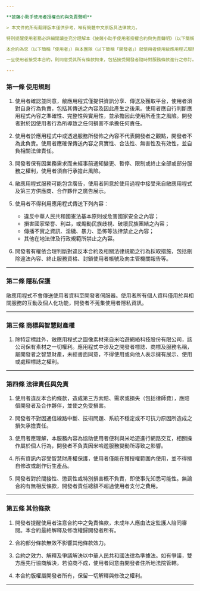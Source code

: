 ```yaml
---

**披薩小助手使用者授權合約與免責聲明**

> 本文件的所有翻譯版本僅供參考，唯有簡體中文原版具法律效力。

特別提醒使用者務必詳細閱讀並充分理解本《披薩小助手使用者授權合約與免責聲明》（以下簡稱「本合約」）之內容，尤其是涉及免責條款及對使用者權利之限制條款。使用者在使用敝應用程式及相關服務前，應仔細審閱本合約，並選擇是否接受（未成年人應在法定監護人陪同下審閱）。若使用者不同意本合約所列全部條款，則無權使用相關服務。使用者一經使用，即視為同意接受本合約各項條款之約束。

本合約為您（以下簡稱「使用者」）與本團隊（以下簡稱「開發者」）就使用者使用敝應用程式服務所訂立之協議。合約說明使用者與開發者間有關敝應用程式服務之權利義務。「使用者」係指下載、使用或瀏覽本服務之個人或機構。

一旦使用者接受本合約，則同意受其所有條款拘束，包括接受開發者隨時對服務條款進行之修訂。開發者有權隨時更新本合約條款，並於公佈後生效，無須另行通知。使用者可隨時在敝應用程式查閱最新版本之合約條款。若合約條款經修訂後，使用者不同意，請即時停止使用服務；使用者繼續使用服務，則視為已接受修訂後之條款。

---
```


### 第一條 使用規則

1. 使用者確認並同意，敝應用程式僅提供資訊分享、傳送及獲取平台，使用者須對自身行為負責，包括其傳送之內容及因此產生之後果。使用者應自行判斷應用程式內容之準確性、完整性與實用性，並承擔因此使用所產生之風險。開發者對於因使用者行為所導致之任何損害不承擔任何責任。

2. 使用者於應用程式中或透過服務所發佈之內容不代表開發者之觀點，開發者不為此負責。使用者應確保傳送內容之真實性、合法性、無害性及有效性，並自負相關法律責任。

3. 開發者保有因業務需求而未經事前通知變更、暫停、限制或終止全部或部分服務之權利，使用者須自行承擔此風險。

4. 敝應用程式服務可能包含廣告，使用者同意於使用過程中接受來自敝應用程式及第三方供應商、合作夥伴之廣告展示。

5. 使用者不得利用應用程式傳送下列內容：
   - 違反中華人民共和國憲法基本原則或危害國家安全之內容；
   - 損害國家榮譽、利益，或煽動民族歧視、破壞民族團結之內容；
   - 傳播不實之資訊、淫穢、暴力、恐怖等法律禁止之內容；
   - 其他在地法律及行政規範所禁止之內容。

6. 開發者有權依合理判斷對違反本合約及相關法律規範之行為採取措施，包括刪除違法內容、終止服務資格、封鎖使用者帳號及向主管機關報告等。

---

### 第二條 隱私保護

敝應用程式不會傳送使用者資料至開發者伺服器。使用者所有個人資料僅用於與相關服務的互動及個人化功能，開發者不蒐集使用者隱私資訊。

---

### 第三條 商標與智慧財產權

1. 除特定標註外，敝應用程式之圖像素材來自米哈遊網絡科技股份有限公司，該公司保有素材之一切權利。應用程式中涉及之開發者標誌、商標及服務名稱，屬開發者之智慧財產，未經書面同意，不得使用或向他人表示擁有展示、使用或處理標誌之權利。

---

### 第四條 法律責任與免責

1. 使用者違反本合約條款，造成第三方索賠、需求或損失（包括律師費），應賠償開發者及合作夥伴，並使之免受損害。

2. 開發者不對因通信線路中斷、技術問題、系統不穩定或不可抗力原因所造成之損失承擔責任。

3. 使用者應理解，本服務內容為協助使用者便利與米哈遊進行網路交互，相關操作屬於個人行為，開發者不負責因米哈遊服務變動所導致之影響。

4. 所有資訊內容受智慧財產權保護，使用者僅能在獲授權範圍內使用，並不得擅自修改或創作衍生產品。

5. 開發者對於間接性、懲罰性或特別損害概不負責，即使事先知悉可能性。無論合約有無相反條款，開發者責任總額不超過使用者支付之費用。

---

### 第五條 其他條款

1. 開發者提醒使用者注意合約中之免責條款，未成年人應由法定監護人陪同審閱。本合約最終解釋及修改權歸開發者所有。

2. 合約部分條款無效不影響其他條款效力。

3. 合約之效力、解釋及爭議解決以中華人民共和國法律為準據法。如有爭議，雙方應先行協商解決，若協商不成，使用者同意由開發者住所地法院管轄。

4. 本合約版權屬開發者所有，保留一切解釋與修改之權利。

---
